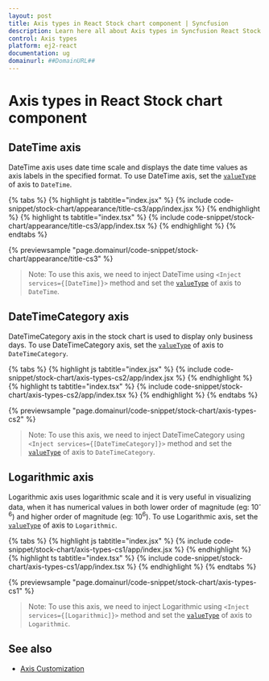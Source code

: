 ```yaml
---
layout: post
title: Axis types in React Stock chart component | Syncfusion
description: Learn here all about Axis types in Syncfusion React Stock chart component of Syncfusion Essential JS 2 and more.
control: Axis types 
platform: ej2-react
documentation: ug
domainurl: ##DomainURL##
---
```

<!-- markdownlint-disable MD036 -->

# Axis types in React Stock chart component

## DateTime axis

DateTime axis uses date time scale and displays the date time values as axis labels in the specified format. To use DateTime axis, set the [`valueType`](https://ej2.syncfusion.com/react/documentation/api/stock-chart/stockChartAxisModel/#valuetype) of axis to `DateTime`.

{% tabs %}
{% highlight js tabtitle="index.jsx" %}
{% include code-snippet/stock-chart/appearance/title-cs3/app/index.jsx %}
{% endhighlight %}
{% highlight ts tabtitle="index.tsx" %}
{% include code-snippet/stock-chart/appearance/title-cs3/app/index.tsx %}
{% endhighlight %}
{% endtabs %}

{% previewsample "page.domainurl/code-snippet/stock-chart/appearance/title-cs3" %}

>Note: To use this axis, we need to inject DateTime using `<Inject services={[DateTime]}>` method and set the [`valueType`](https://ej2.syncfusion.com/react/documentation/api/stock-chart/stockChartAxisModel/#valuetype) of axis to `DateTime`.

## DateTimeCategory axis

DateTimeCategory axis in the stock chart is used to display only business days. To use DateTimeCategory axis, set the [`valueType`](https://ej2.syncfusion.com/react/documentation/api/stock-chart/stockChartAxisModel/#valuetype) of axis to `DateTimeCategory`.

{% tabs %}
{% highlight js tabtitle="index.jsx" %}
{% include code-snippet/stock-chart/axis-types-cs2/app/index.jsx %}
{% endhighlight %}
{% highlight ts tabtitle="index.tsx" %}
{% include code-snippet/stock-chart/axis-types-cs2/app/index.tsx %}
{% endhighlight %}
{% endtabs %}

{% previewsample "page.domainurl/code-snippet/stock-chart/axis-types-cs2" %}

>Note: To use this axis, we need to inject DateTimeCategory using `<Inject services={[DateTimeCategory]}>` method and set the [`valueType`](https://ej2.syncfusion.com/react/documentation/api/stock-chart/stockChartAxisModel/#valuetype) of axis to `DateTimeCategory`.

## Logarithmic axis

<!-- markdownlint-disable MD033 -->

Logarithmic axis uses logarithmic scale and it is very useful in visualizing data, when it has numerical values in both lower order of magnitude (eg: 10<sup>-6</sup>) and higher order of magnitude (eg: 10<sup>6</sup>). To use Logarithmic axis, set the [`valueType`](https://ej2.syncfusion.com/react/documentation/api/stock-chart/stockChartAxisModel/#valuetype) of axis to `Logarithmic`.

{% tabs %}
{% highlight js tabtitle="index.jsx" %}
{% include code-snippet/stock-chart/axis-types-cs1/app/index.jsx %}
{% endhighlight %}
{% highlight ts tabtitle="index.tsx" %}
{% include code-snippet/stock-chart/axis-types-cs1/app/index.tsx %}
{% endhighlight %}
{% endtabs %}

{% previewsample "page.domainurl/code-snippet/stock-chart/axis-types-cs1" %}

>Note: To use this axis, we need to inject Logarithmic using `<Inject services={[Logarithmic]}>` method and set the [`valueType`](https://ej2.syncfusion.com/react/documentation/api/stock-chart/stockChartAxisModel/#valuetype) of axis to `Logarithmic`.

## See also

* [Axis Customization](./axis-customization/)